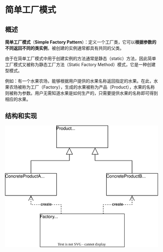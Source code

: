 # 简单工厂模式

## 概述

**简单工厂模式**（**Simple Factory Pattern**）：定义一个工厂类，它可以**根据参数的不同返回不同的类实例**，被创建的实例通常都具有共同的父类。

由于在简单工厂模式中用于创建实例的方法通常是静态（static）方法，因此简单工厂模式又被称为静态工厂方法（Static Factory Method）模式，它是一种创建型模式。

例如：有一个水果农场，能够根据用户提供的水果名称返回指定的水果。在此，水果农场被称为工厂（Factory），生成的水果被称为产品（Product），水果的名称则被称为参数。用户无需知道水果是如何生产的，只需要提供水果的名称即可得到相应的水果。

## 结构和实现

![simple-factory-pattern](./imgs/simple-factory-pattern.svg)

